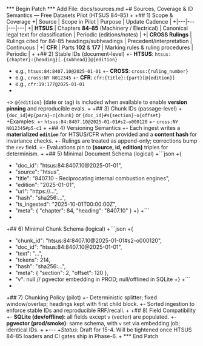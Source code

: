 *** Begin Patch
*** Add File: docs/sources.md
+# Sources, Coverage & ID Semantics — Free Datasets Pilot (HTSUS 84–85)
+
+## 1) Scope & Coverage
+| Source | Scope in Pilot | Purpose | Update Cadence |
+|---|---|---|---|
+| **HTSUS** | Chapters **84–85** (Machinery / Electrical) | Canonical legal text for classification | Periodic (editions/notes) |
+| **CROSS Rulings** | Rulings cited for 84–85 headings/subheadings | Precedent/interpretation | Continuous |
+| **CFR** | Parts **102** & **177** | Marking rules & ruling procedures | Periodic |
+
+## 2) Stable IDs (document-level)
+- **HTSUS**: `htsus:{chapter}:{heading}[.{subhead}]@{edition}`  
+  e.g., `htsus:84:8407.10@2025-01-01`
+- **CROSS**: `cross:{ruling_number}`  
+  e.g., `cross:NY N012345`
+- **CFR**: `cfr:{title}:{part}[@{edition}]`  
+  e.g., `cfr:19:177@2025-01-01`
+
+> `@{edition}` (date or tag) is included when available to enable **version pinning** and reproducible evals.
+
+## 3) Chunk IDs (passage-level)
+`{doc_id}#p{para}-c{chunk}` or `{doc_id}#s{section}-o{offset}`  
+Examples:
+- `htsus:84:8407.10@2025-01-01#s2-o000120`
+- `cross:NY N012345#p5-c1`
+
+## 4) Versioning Semantics
+- Each ingest writes a **materialized `edition`** for HTSUS/CFR when provided and a **content hash** for invariance checks.
+- Rulings are treated as append-only; corrections bump the `rev` field.
+- Evaluations pin to **(source, id, edition)** triples for determinism.
+
+## 5) Minimal Document Schema (logical)
+```json
+{
+  "doc_id": "htsus:84:8407.10@2025-01-01",
+  "source": "htsus",
+  "title": "8407.10 - Reciprocating internal combustion engines",
+  "edition": "2025-01-01",
+  "url": "https://…",
+  "hash": "sha256:…",
+  "ts_ingested": "2025-10-01T00:00:00Z",
+  "meta": { "chapter": 84, "heading": "8407.10" }
+}
+```
+
+## 6) Minimal Chunk Schema (logical)
+```json
+{
+  "chunk_id": "htsus:84:8407.10@2025-01-01#s2-o000120",
+  "doc_id": "htsus:84:8407.10@2025-01-01",
+  "text": "…",
+  "tokens": 214,
+  "hash": "sha256:…",
+  "meta": { "section": 2, "offset": 120 },
+  "v": null  // pgvector embedding in PROD; null/offlined in SQLite
+}
+```
+
+## 7) Chunking Policy (pilot)
+- Deterministic splitter; fixed window/overlap; headings kept with first child block.
+- Sorted ingestion to enforce stable IDs and reproducible RRF/recall.
+
+## 8) Field Compatibility
+- **SQLite (dev/offline)**: all fields except `v` (vector) are populated.
+- **pgvector (prod/smoke)**: same schema, with `v` set via embedding job; identical IDs.
+
+---
+*Status:* Draft for 15-4. Will be tightened once HTSUS 84–85 loaders and CI gates ship in Phase-6.
+
*** End Patch
